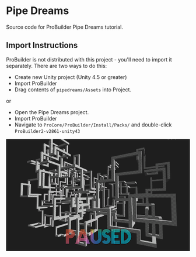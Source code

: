 Pipe Dreams
==========

Source code for ProBuilder Pipe Dreams tutorial.

## Import Instructions

ProBuilder is not distributed with this project - you'll need to import it separately.  There are two ways to do this:

- Create new Unity project (Unity 4.5 or greater)
- Import ProBuilder
- Drag contents of `pipedreams/Assets` into Project.

or

- Open the Pipe Dreams project.
- Import ProBuilder
- Navigate to `ProCore/ProBuilder/Install/Packs/` and double-click `ProBuilder2-v2861-unity43`

![](pipedreams_tutorial2.PNG?raw=true)

